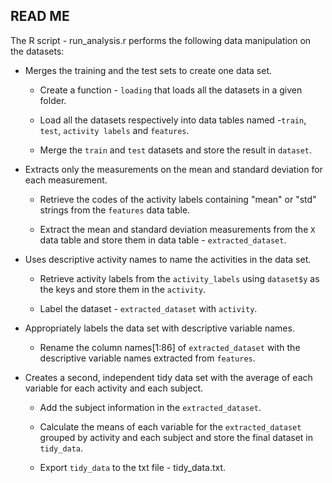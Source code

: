 READ ME
---

The R script - run_analysis.r performs the following data manipulation on the datasets:

- Merges the training and the test sets to create one data set.
	- Create a function - `loading` that loads all the datasets in a given folder.
	 
	- Load all the datasets respectively into data tables named -`train`, `test`, `activity labels` and `features`.
	
	- Merge the `train` and `test` datasets and store the result in `dataset`.

- Extracts only the measurements on the mean and standard deviation for each measurement.

	- Retrieve the codes of the activity labels containing "mean" or "std" strings from the `features` data table.

	- Extract the mean and standard deviation measurements from the `X` data table and store them in data table - `extracted_dataset`.

- Uses descriptive activity names to name the activities in the data set.
	- Retrieve activity labels from the `activity_labels` using `dataset$y` as the keys and store them in the `activity`.
	 
	- Label the dataset - `extracted_dataset` with `activity`.
	
- Appropriately labels the data set with descriptive variable names.   
	- Rename the column names[1:86] of `extracted_dataset` with the descriptive variable names extracted from `features`.

- Creates a second, independent tidy data set with the average of each variable for each activity and each subject.
	- Add the subject information in the `extracted_dataset`.
	
	- Calculate the means of each variable for the `extracted_dataset` grouped by activity and each subject and store the final dataset in `tidy_data`.

	- Export `tidy_data` to the txt file - tidy_data.txt.
